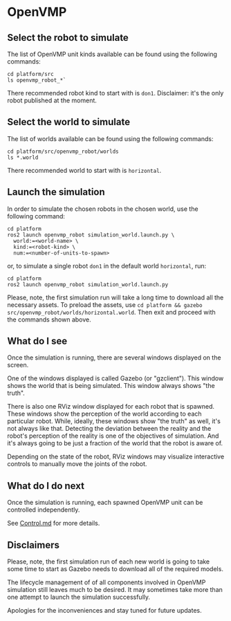 # OpenVMP

## Select the robot to simulate

The list of OpenVMP unit kinds available can be found using the following commands:

```
cd platform/src
ls openvmp_robot_*`
```

There recommended robot kind to start with is `don1`. 
Disclaimer: it's the only robot published at the moment.

## Select the world to simulate

The list of worlds available can be found using the following commands: 

```
cd platform/src/openvmp_robot/worlds
ls *.world
```

There recommended world to start with is `horizontal`.

## Launch the simulation

In order to simulate the chosen robots in the chosen world,
use the following command:

```
cd platform
ros2 launch openvmp_robot simulation_world.launch.py \
  world:=<world-name> \
  kind:=<robot-kind> \
  num:=<number-of-units-to-spawn>
```

or, to simulate a single robot `don1`
in the default world `horizontal`, run:

```
cd platform
ros2 launch openvmp_robot simulation_world.launch.py
```

Please, note, the first simulation run will take a long time to download all
the necessary assets.
To preload the assets, use `cd platform && gazebo src/openvmp_robot/worlds/horizontal.world`. Then exit and proceed with the commands shown above.

<!-- 

## Spawn the robots manually

Far advanced users, there may be a desire to spawn robots manually.

First, launch the simulated world without spawning the robots automatically.
That can be done using the following command:

```
ros2 launch openvmp_robot simulation_world.py world:=<world-name>
```

or, to launch the default world (`world:=horizontal`), simply run:

```
ros2 launch openvmp_robot simulation_world.py
```

Once the simulation is running, OpenVMP units can be spawn manually
using the `Insert` tab to insert any model that starts with `OpenVMP: `.
Once the robot appears, the corresponding (specific to the model of the unit inserted) launch script has to be used to spawn all ROS2 nodes required for its operation. In case of `OpenVMP: don1`, the following command should be used:

```
ros2 launch openvmp_robot_don1 robot.py id:=<id-of-the-robot>
```

where `<id-of-the-robot>` could be seen in the Gazebo UI at the end of the name of the spawned entity. For example, the ID of `openvmp_robot_don1_XYZ1` is `XYZ1`.

-->

## What do I see

Once the simulation is running,
there are several windows displayed on the screen.

One of the windows displayed is called Gazebo (or "gzclient").
This window shows the world that is being simulated.
This window always shows "the truth".

There is also one RViz window displayed for each robot that is spawned.
These windows show the perception of the world according
to each particular robot.
While, ideally, these windows show "the truth" as well, it's not always like that. Detecting the deviation between the reality and the robot's perception of the reality is one of the objectives of simulation.
And it's always going to be just a fraction of the world
that the robot is aware of.

Depending on the state of the robot, RViz windows may visualize
interactive controls to manually move the joints of the robot.

## What do I do next

Once the simulation is running, each spawned OpenVMP unit can be controlled independently.

See [Control.md](./Control.md) for more details.

## Disclaimers

Please, note, the first simulation run of each new world is going to take some time to start as Gazebo needs to download all of the required models.

The lifecycle management of of all components involved in OpenVMP simulation
still leaves much to be desired. It may sometimes take more than one attempt
to launch the simulation successfully.

Apologies for the inconveniences and stay tuned for future updates.